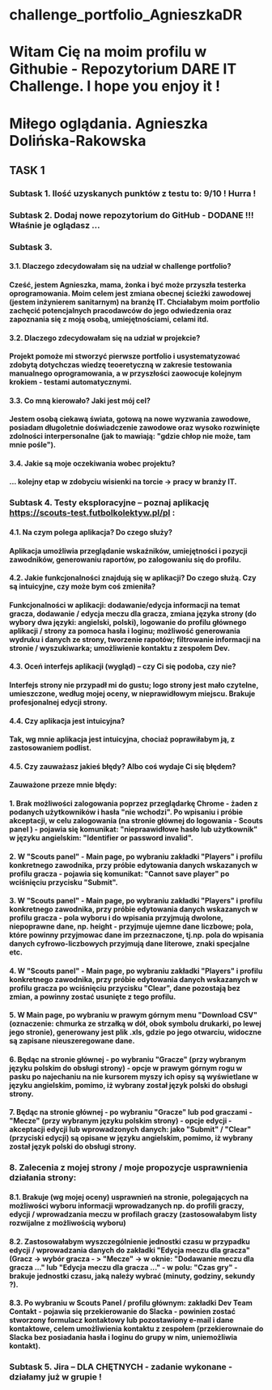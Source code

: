 # challenge_portfolio_AgnieszkaDR
# Witam Cię na moim profilu w Githubie - Repozytorium DARE IT Challenge. I hope you enjoy it ! 
# Miłego oglądania. Agnieszka Dolińska-Rakowska
## TASK 1
### Subtask 1.    Ilość uzyskanych punktów z testu to: 9/10 ! Hurra !
### Subtask 2. Dodaj nowe repozytorium do GitHub - DODANE !!! Właśnie je oglądasz ...
### Subtask 3. 
#### 3.1. Dlaczego zdecydowałam się na udział w challenge portfolio? 
#### Cześć, jestem Agnieszka, mama, żonka i być może przyszła testerka oprogramowania. Moim celem jest zmiana obecnej ścieżki zawodowej (jestem inżynierem sanitarnym) na branżę IT. Chciałabym moim portfolio zachęcić potencjalnych pracodawców do jego odwiedzenia oraz zapoznania się z moją osobą, umiejętnościami, celami itd. 
#### 3.2. Dlaczego zdecydowałam się na udział w projekcie? 
#### Projekt pomoże mi stworzyć pierwsze portfolio i usystematyzować zdobytą dotychczas wiedzę teoeretyczną w zakresie testowania manualnego oprogramowania, a w przyszłości zaowocuje kolejnym krokiem - testami automatycznymi. 
#### 3.3. Co mną kierowało? Jaki jest mój cel? 
#### Jestem osobą ciekawą świata, gotową na nowe wyzwania zawodowe, posiadam długoletnie doświadczenie zawodowe oraz wysoko rozwinięte zdolności interpersonalne (jak to mawiają: "gdzie chłop nie może, tam mnie pośle").
#### 3.4. Jakie są moje oczekiwania wobec projektu? 
#### ... kolejny etap w zdobyciu wisienki na torcie -> pracy w branży IT.
### Subtask 4. Testy eksploracyjne – poznaj aplikację https://scouts-test.futbolkolektyw.pl/pl :
#### 4.1. Na czym polega aplikacja? Do czego służy? 
#### Aplikacja umożliwia przeglądanie wskaźników, umiejętności i pozycji zawodników, generowaniu raportów, po zalogowaniu się do profilu.
#### 4.2. Jakie funkcjonalności znajdują się w aplikacji? Do czego służą. Czy są intuicyjne, czy może bym coś zmieniła? 
#### Funkcjonalności w aplikacji: dodawanie/edycja informacji na temat gracza, dodawanie / edycja meczu dla gracza, zmiana języka strony (do wybory dwa języki: angielski, polski), logowanie do profilu głównego aplikacji / strony za pomoca hasła i loginu; możliwość generowania wydruku i danych ze strony, tworzenie rapotów; filtrowanie informacji na stronie / wyszukiwarka; umożliwienie kontaktu z zespołem Dev. 
#### 4.3. Oceń interfejs aplikacji (wygląd) – czy Ci się podoba, czy nie? 
#### Interfejs strony nie przypadł mi do gustu; logo strony jest mało czytelne, umieszczone, według mojej oceny, w nieprawidłowym miejscu. Brakuje profesjonalnej edycji strony.  
#### 4.4. Czy aplikacja jest intuicyjna? 
#### Tak, wg mnie aplikacja jest intuicyjna, chociaż poprawiłabym ją, z zastosowaniem podlist. 
#### 4.5. Czy zauważasz jakieś błędy? Albo coś wydaje Ci się błędem? 
#### Zauważone przeze mnie błędy:
#### 1. Brak możliwości zalogowania poprzez przeglądarkę Chrome - żaden z podanych użytkowników i hasła "nie wchodzi". Po wpisaniu i próbie akceptacji, w celu zalogowania (na stronie głównej do logowania - Scouts panel ) - pojawia się komunikat: "niepraawidłowe hasło lub użytkownik" w języku angielskim: "Identifier or password invalid". 
#### 2. W "Scouts panel" - Main page, po wybraniu zakładki "Players" i profilu konkretnego zawodnika, przy próbie edytowania danych wskazanych w profilu gracza - pojawia się komunikat: "Cannot save player" po wciśnięciu przycisku "Submit".
#### 3. W "Scouts panel" - Main page, po wybraniu zakładki "Players" i profilu konkretnego zawodnika, przy próbie edytowania danych wskazanych w profilu gracza - pola wyboru i do wpisania przyjmują dwolone, niepoprawne dane, np. height - przyjmuje ujemne dane liczbowe; pola, które powinny przyjmowac dane im przeznaczone, tj.np. pola do wpisania danych cyfrowo-liczbowych przyjmują dane literowe, znaki specjalne etc.
#### 4. W "Scouts panel" - Main page, po wybraniu zakładki "Players" i profilu konkretnego zawodnika, przy próbie edytowania danych wskazanych w profilu gracza po wciśnięciu przycisku "Clear", dane pozostają bez zmian, a powinny zostać usunięte z tego profilu. 
#### 5. W Main page, po wybraniu w prawym górnym menu "Download CSV" (oznaczenie: chmurka ze strzałką w dół, obok symbolu drukarki, po lewej jego stronie), generowany jest plik .xls, gdzie po jego otwarciu, widoczne są zapisane nieuszeregowane dane. 
#### 6. Będąc na stronie głównej - po wybraniu "Gracze" (przy wybranym języku polskim do obsługi strony) - opcje w prawym górnym rogu w pasku po najechaniu na nie kursorem myszy ich opisy są wyświetlane w języku angielskim, pomimo, iż wybrany został język polski do obsługi strony. 
#### 7. Będąc na stronie głównej - po wybraniu "Gracze" lub pod graczami - "Mecze" (przy wybranym języku polskim strony) - opcje edycji - akceptacji edycji lub wprowadzonych danych: jako "Submit" / "Clear" (przyciski edycji) są opisane w języku angielskim, pomimo, iż wybrany został język polski do obsługi strony. 
### 8. Zalecenia z mojej strony / moje propozycje usprawnienia działania strony:
#### 8.1. Brakuje (wg mojej oceny) usprawnień na stronie, polegających na możliwości wyboru informacji wprowadzanych np. do profili graczy, edycji / wprowadzania meczu w profilach graczy (zastosowałabym listy rozwijalne z możliwością wyboru)
#### 8.2. Zastosowałabym wyszczególnienie jednostki czasu w przypadku edycji / wprowadzania danych do zakładki "Edycja meczu dla gracza" (Gracz -> wybór gracza - > "Mecze" -> w oknie: "Dodawanie meczu dla gracza ..." lub "Edycja meczu dla gracza ..." - w polu: "Czas gry" - brakuje jednostki czasu, jaką należy wybrać (minuty, godziny, sekundy ?).
#### 8.3. Po wybraniu w Scouts Panel / profilu głównym: zakładki Dev Team Contakt - pojawia się przekierowanie do Slacka - powinien zostać stworzony formulacz kontaktowy lub pozostawiony e-mail i dane kontaktowe, celem umożliwienia kontaktu z zespołem (przekierownaie do Slacka bez posiadania hasła i loginu do grupy w nim, uniemożliwia kontakt).
### Subtask 5. Jira – DLA CHĘTNYCH - zadanie wykonane - działamy już w grupie !
